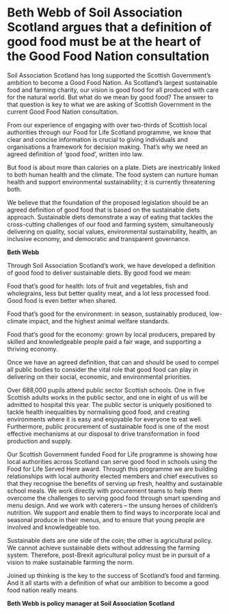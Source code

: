 # Beth Webb of Soil Association Scotland argues that a definition of good food must be at the heart of the Good Food Nation consultation

Soil Association Scotland has long supported the Scottish Government’s ambition to become a Good Food Nation. As Scotland’s largest sustainable food and farming charity, our vision is good food for all produced with care for the natural world. But what do we mean by good food? The answer to that question is key to what we are asking of Scottish Government in the current Good Food Nation consultation.

From our experience of engaging with over two-thirds of Scottish local authorities through our Food for Life Scotland programme, we know that clear and concise information is crucial to giving individuals and organisations a framework for decision making. That’s why we need an agreed definition of ‘good food’, written into law.

But food is about more than calories on a plate. Diets are inextricably linked to both human health and the climate. The food system can nurture human health and support environmental sustainability; it is currently threatening both.

We believe that the foundation of the proposed legislation should be an agreed definition of good food that is based on the sustainable diets approach. Sustainable diets demonstrate a way of eating that tackles the cross-cutting challenges of our food and farming system, simultaneously delivering on quality, social values, environmental sustainability, health, an inclusive economy, and democratic and transparent governance.

**Beth Webb**

Through Soil Association Scotland’s work, we have developed a definition of good food to deliver sustainable diets. By good food we mean:

Food that’s good for health: lots of fruit and vegetables, fish and wholegrains, less but better quality meat, and a lot less processed food. Good food is even better when shared.

Food that’s good for the environment: in season, sustainably produced, low-climate impact, and the highest animal welfare standards.

Food that’s good for the economy: grown by local producers, prepared by skilled and knowledgeable people paid a fair wage, and supporting a thriving economy.

Once we have an agreed definition, that can and should be used to compel all public bodies to consider the vital role that good food can play in delivering on their social, economic, and environmental priorities.

Over 688,000 pupils attend public sector Scottish schools. One in five Scottish adults works in the public sector, and one in eight of us will be admitted to hospital this year. The public sector is uniquely positioned to tackle health inequalities by normalising good food, and creating environments where it is easy and enjoyable for everyone to eat well. Furthermore, public procurement of sustainable food is one of the most effective mechanisms at our disposal to drive transformation in food production and supply.

Our Scottish Government funded Food for Life programme is showing how local authorities across Scotland can serve good food in schools using the Food for Life Served Here award. Through this programme we are building relationships with local authority elected members and chief executives so that they recognise the benefits of serving up fresh, healthy and sustainable school meals. We work directly with procurement teams to help them overcome the challenges to serving good food through smart spending and menu design. And we work with caterers – the unsung heroes of children’s nutrition. We support and enable them to find ways to incorporate local and seasonal produce in their menus, and to ensure that young people are involved and knowledgeable too.

Sustainable diets are one side of the coin; the other is agricultural policy. We cannot achieve sustainable diets without addressing the farming system. Therefore, post-Brexit agricultural policy must be in pursuit of a vision to make sustainable farming the norm.

Joined up thinking is the key to the success of Scotland’s food and farming. And it all starts with a definition of what our ambition to become a good food nation really means.

**Beth Webb is policy manager at Soil Association Scotland**